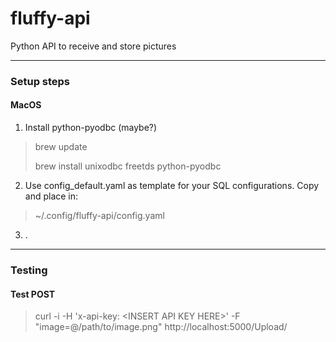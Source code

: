 # fluffy-api
Python API to receive and store pictures

***

### Setup steps


#### MacOS
1. Install python-pyodbc (maybe?)
> brew update
> 
> brew install unixodbc freetds python-pyodbc
2. Use config_default.yaml as template for your SQL configurations.  Copy and place in:
>~/.config/fluffy-api/config.yaml
3. . 

***

### Testing 

#### Test POST 
> curl -i -H 'x-api-key: &lt;INSERT API KEY HERE&gt;' -F "image=@/path/to/image.png" http://localhost:5000/Upload/

